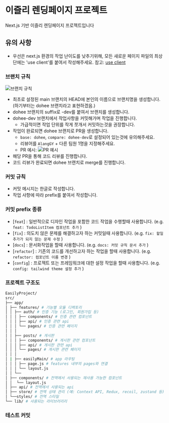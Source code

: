 # 이즐리 렌딩페이지 프로젝트

Next.js 기반 이즐리 렌딩페이지 프로젝트입니다

## 유의 사항

- 우선은 next.js 환경의 작업 난이도를 낮추기위해, 모든 새로운 페이지 파일의 최상단에는 'use client'를 붙여서 작성해주세요. 참고: [use client](https://nextjs.org/docs/app/api-reference/directives/use-client)

### 브랜치 규칙

![브랜치 규칙](./docs/branch-rule.png)

- 최초로 설정된 main 브랜치의 HEAD에 본인의 이름으로 브랜치명을 생성합니다. (하기부터는 dohee 브랜치라고 표현하겠음.)
- dohee 브랜치의 suffix로 -dev를 붙여서 브랜치를 생성합니다.
- dohee-dev 브랜치에서 작업사항을 커밋해가며 작업을 진행합니다.
  - 가급적이면 작업 단위를 작게 쪼개서 커밋하는것을 권장합니다.
- 작업이 완료되면 dohee 브랜치로 PR을 생성합니다.
  - `base: dohee`, `compare: dohee-dev`로 설정되어 있는것에 유의해주세요.
  - 리뷰어를 `AlangGY` + 다른 팀원 1명을 지정해주세요.
  - PR 예시: ![PR 예시](./docs/pr-example.png)
- 해당 PR을 통해 코드 리뷰를 진행합니다.
- 코드 리뷰가 완료되면 dohee 브랜치로 merge를 진행합니다.

### 커밋 규칙

- 커밋 메시지는 한글로 작성합니다.
- 작업 사항에 따라 prefix를 붙여서 작성합니다.

### 커밋 prefix 종류

- [`feat`] : 일반적으로 디자인 작업을 포함한 코드 작업을 수행할때 사용합니다. (e.g. `feat: TodoListItem 컴포넌트 추가` )
- [`fix`] : 의도치 않은 문제를 해결하고자 하는 커밋일때 사용합니다. (e.g. `fix: 할일 추가가 되지 않는 문제 수정` )
- [`docs`] : 문서화작업을 할때 사용합니다. (e.g. `docs: 커밋 규칙 문서 추가` )
- [`refactor`] : 기존의 코드를 개선하고자 하는 작업을 할때 사용합니다. (e.g. `refactor: 컴포넌트 이름 변경` )
- [`config`] : 프로젝트 또는 프레임워크에 대한 설정 작업을 할때 사용합니다. (e.g. `config: tailwind theme 설정 추가` )

### 프로젝트 구조도
```bash
EasilyProject/
src/
├── app/  
│ ├── features/ # 기능별 모듈 디렉토리
│ │ ├── auth/ # 인증 기능 (로그인, 회원가입 등)
│ │ │ ├── components/ # 인증 관련 컴포넌트
│ │ │ ├── api/ # 인증 관련 api
│ │ │ └── pages/ # 인증 관련 페이지
│ │ │
│ │ ├── posts/ # 게시판
│ │ │ ├── components/ # 게시판 관련 컴포넌트
│ │ │ ├── api/ # 게시판 관련 api
│ │ │ └── pages/ # 게시판 관련 페이지
│ │ │  
│ | ├── easilyMain/ # app 라우팅
│ │ │ ├── page.js # features 내부의 pages와 연결
│ │ │ └── layout.js
│ │ └──
│ ├── components/ # 전역에서 사용되는 재사용 가능한 컴포넌트
│ │  └── layout.js  
│ ├── api/ # 전역에서 사용되는 api
│ ├── store/ # 전역 상태 관리 (예: Context API, Redux, recoil, zustand 등)
│ └──styles/ # 전역 스타일
└── lib/ # 사용되는 라이브러리리
```

### 테스트 커밋
